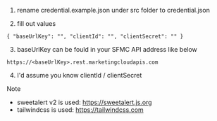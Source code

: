 1. rename credential.example.json under src folder to credential.json

2. fill out values
```
{ "baseUrlKey": "", "clientId": "", "clientSecret": "" }
```

3. baseUrlKey can be fould in your SFMC API address like below
```
https://<baseUrlKey>.rest.marketingcloudapis.com
```

4. I'd assume you know clientId / clientSecret


Note
- sweetalert v2 is used: https://sweetalert.js.org
- tailwindcss is used: https://tailwindcss.com